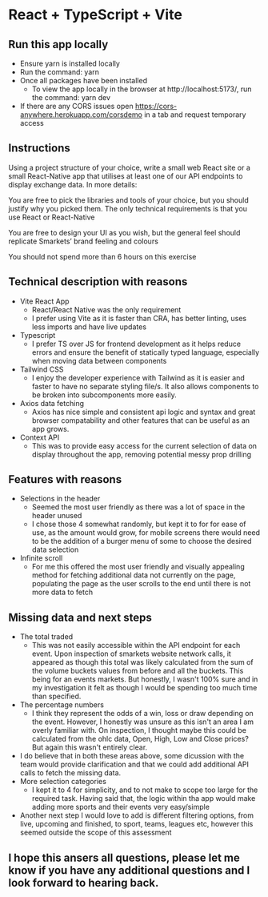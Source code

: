 # React + TypeScript + Vite

## Run this app locally

- Ensure yarn is installed locally
- Run the command: yarn
- Once all packages have been installed
  - To view the app locally in the browser at http://localhost:5173/, run the command: yarn dev
- If there are any CORS issues open https://cors-anywhere.herokuapp.com/corsdemo in a tab and request temporary access

## Instructions

Using a project structure of your choice, write a small web React site or a small React-Native app that utilises at least one of our API endpoints to display exchange data. In more details:

You are free to pick the libraries and tools of your choice, but you should justify why you picked them. The only technical requirements is that you use React or React-Native

You are free to design your UI as you wish, but the general feel should replicate Smarkets’ brand feeling and colours

You should not spend more than 6 hours on this exercise

## Technical description with reasons

- Vite React App
  - React/React Native was the only requirement
  - I prefer using Vite as it is faster than CRA, has better linting, uses less imports and have live updates
- Typescript
  - I prefer TS over JS for frontend development as it helps reduce errors and ensure the benefit of statically typed language, especially when moving data between components
- Tailwind CSS
  - I enjoy the developer experience with Tailwind as it is easier and faster to have no separate styling file/s. It also allows components to be broken into subcomponents more easily.
- Axios data fetching
  - Axios has nice simple and consistent api logic and syntax and great browser compatability and other features that can be useful as an app grows.
- Context API
  - This was to provide easy access for the current selection of data on display throughout the app, removing potential messy prop drilling

## Features with reasons

- Selections in the header
  - Seemed the most user friendly as there was a lot of space in the header unused
  - I chose those 4 somewhat randomly, but kept it to for for ease of use, as the amount would grow, for mobile screens there would need to be the addition of a burger menu of some to choose the desired data selection
- Infinite scroll
  - For me this offered the most user friendly and visually appealing method for fetching additional data not currently on the page, populating the page as the user scrolls to the end until there is not more data to fetch

## Missing data and next steps

- The total traded
  - This was not easily accessible within the API endpoint for each event. Upon inspection of smarkets website network calls, it appeared as though this total was likely calculated from the sum of the volume buckets values from before and all the buckets. This being for an events markets. But honestly, I wasn't 100% sure and in my investigation it felt as though I would be spending too much time than specified.
- The percentage numbers
  - I think they represent the odds of a win, loss or draw depending on the event. However, I honestly was unsure as this isn't an area I am overly familiar with. On inspection, I thought maybe this could be calculated from the ohlc data, Open, High, Low and Close prices? But again this wasn't entirely clear.
- I do believe that in both these areas above, some dicussion with the team would provide clarification and that we could add additional API calls to fetch the missing data.
- More selection categories
  - I kept it to 4 for simplicity, and to not make to scope too large for the required task. Having said that, the logic within tha app would make adding more sports and their events very easy/simple
- Another next step I would love to add is different filtering options, from live, upcoming and finished, to sport, teams, leagues etc, however this seemed outside the scope of this assessment

## I hope this ansers all questions, please let me know if you have any additional questions and I look forward to hearing back.
